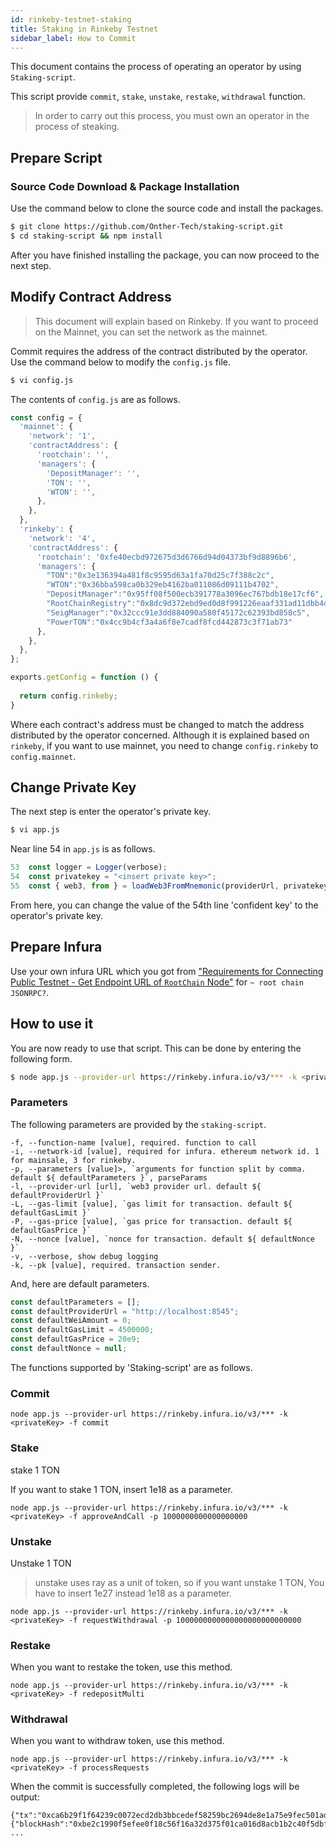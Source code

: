 ```yaml
---
id: rinkeby-testnet-staking
title: Staking in Rinkeby Testnet
sidebar_label: How to Commit
---
```


This document contains the process of operating an operator by using `Staking-script`.

This script provide `commit`, `stake`, `unstake`, `restake`, `withdrawal` function.

> In order to carry out this process, you must own an operator in the process of steaking.

## Prepare Script

### Source Code Download & Package Installation

Use the command below to clone the source code and install the packages.


```bash
$ git clone https://github.com/Onther-Tech/staking-script.git
$ cd staking-script && npm install
```

After you have finished installing the package, you can now proceed to the next step.

## Modify Contract Address
> This document will explain based on Rinkeby. If you want to proceed on the Mainnet, you can set the network as the mainnet.

Commit requires the address of the contract distributed by the operator.
Use the command below to modify the `config.js` file.

```bash
$ vi config.js
```
The contents of `config.js` are as follows.

```javascript
const config = {
  'mainnet': {
    'network': '1',
    'contractAddress': {
      'rootchain': '',
      'managers': {
        'DepositManager': '',
        'TON': '',
        'WTON': '',
      },
    },
  },
  'rinkeby': {
    'network': '4',
    'contractAddress': {
      'rootchain': '0xfe40ecbd972675d3d6766d94d04373bf9d8896b6',
      'managers': {
        "TON":"0x3e136394a481f8c9595d63a1fa70d25c7f388c2c",
        "WTON":"0x36bba598ca0b329eb4162ba011086d09111b4702",
        "DepositManager":"0x95ff08f500ecb391778a3096ec767bdb18e17cf6",
        "RootChainRegistry":"0x8dc9d372ebd9ed0d8f991226eaaf331ad11dbb4d",
        "SeigManager":"0x32ccc91e3dd884090a580f45172c62393bd858c5",
        "PowerTON":"0x4cc9b4cf3a4a6f8e7cadf8fcd442873c3f71ab73"
      },
    },
  },
};

exports.getConfig = function () {
  
  return config.rinkeby;
}
```

Where each contract's address must be changed to match the address distributed by the operator concerned. Although it is explained based on `rinkeby`, if you want to use mainnet, you need to change `config.rinkeby` to `config.mainnet`.

## Change Private Key

The next step is enter the operator's private key.

```bash
$ vi app.js
```

Near line 54 in `app.js` is as follows.

```javascript
53  const logger = Logger(verbose);
54  const privatekey = "<insert private key>";
55  const { web3, from } = loadWeb3FromMnemonic(providerUrl, privatekey);
```

From here, you can change the value of the 54th line 'confident key' to the operator's private key.

## Prepare Infura

Use your own infura URL which you got from ["Requirements for Connecting Public Testnet - Get Endpoint URL of `RootChain` Node"](how-to-connect-public-testnet-prepare#get-endpoint-url-of-rootchain-node) for `~ root chain JSONRPC?`.

## How to use it
You are now ready to use that script. This can be done by entering the following form.
```bash
$ node app.js --provider-url https://rinkeby.infura.io/v3/*** -k <privateKey> -f <function name> -p <parameter>
```

### Parameters
The following parameters are provided by the `staking-script`.

```
-f, --function-name [value], required. function to call
-i, --network-id [value], required for infura. ethereum network id. 1 for mainsale, 3 for rinkeby.
-p, --parameters [value]>, `arguments for function split by comma. default ${ defaultParameters }`, parseParams
-l, --provider-url [url], `web3 provider url. default ${ defaultProviderUrl }`
-L, --gas-limit [value], `gas limit for transaction. default ${ defaultGasLimit }`
-P, --gas-price [value], `gas price for transaction. default ${ defaultGasPrice }`
-N, --nonce [value], `nonce for transaction. default ${ defaultNonce }`
-v, --verbose, show debug logging
-k, --pk [value], required. transaction sender.
```

And, here are default parameters.
```javascript
const defaultParameters = [];
const defaultProviderUrl = "http://localhost:8545";
const defaultWeiAmount = 0;
const defaultGasLimit = 4500000;
const defaultGasPrice = 20e9;
const defaultNonce = null;
```

The functions supported by 'Staking-script' are as follows.
### Commit
```
node app.js --provider-url https://rinkeby.infura.io/v3/*** -k <privateKey> -f commit
```
### Stake
stake 1 TON

If you want to stake 1 TON, insert 1e18 as a parameter.
```
node app.js --provider-url https://rinkeby.infura.io/v3/*** -k <privateKey> -f approveAndCall -p 1000000000000000000
```

### Unstake
Unstake 1 TON

> unstake uses ray as a unit of token, so if you want unstake 1 TON, You have to insert 1e27 instead 1e18 as a parameter.
```
node app.js --provider-url https://rinkeby.infura.io/v3/*** -k <privateKey> -f requestWithdrawal -p 1000000000000000000000000000
```

### Restake
When you want to restake the token, use this method.
```
node app.js --provider-url https://rinkeby.infura.io/v3/*** -k <privateKey> -f redepositMulti
```

### Withdrawal
When you want to withdraw token, use this method.
```
node app.js --provider-url https://rinkeby.infura.io/v3/*** -k <privateKey> -f processRequests
```

When the commit is successfully completed, the following logs will be output:

```text
{"tx":"0xca6b29f1f64239c0072ecd2db3bbcedef58259bc2694de8e1a75e9fec501ade0","receipt":{"blockHash":"0xbe2c1990f5efee0f18c56f16a32d375f01ca016d8acb1b2c40f5dbf6532dc815","blockNumber":6871009,"contractAddress":null,"cumulativeGasUsed":705612,"from":"0xf30eadcdc68f9551fe943a685c23fa07fde4b417","gasUsed":396475,
...
```

